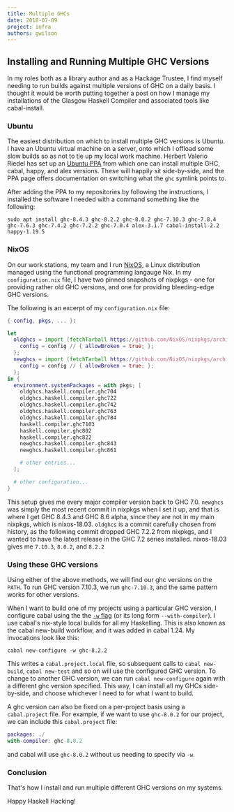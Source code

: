 ```yaml
---
title: Multiple GHCs
date: 2018-07-09
project: infra
authors: gwilson
---
```


## Installing and Running Multiple GHC Versions

In my roles both as a
library author and as a Hackage Trustee, I find myself needing to run builds
against multiple versions of GHC on a daily basis. I thought it would be worth
putting together a post on how I manage my installations of the Glasgow
Haskell Compiler and associated tools like cabal-install.

### Ubuntu

The easiest distribution on which to install multiple GHC versions is Ubuntu.
I have an Ubuntu virtual machine on a server, onto which I offload some slow
builds so as not to tie up my local work machine. Herbert Valerio Riedel has
set up an [Ubuntu PPA](https://launchpad.net/~hvr/+archive/ubuntu/ghc)
from which one can install multiple GHC, cabal, happy, and alex versions.
These will happily sit side-by-side, and the PPA page offers documentation
on switching what the `ghc` symlink points to.

After adding the PPA to my repositories by following the instructions, I
installed the software I needed with a command something like the following:

```
sudo apt install ghc-8.4.3 ghc-8.2.2 ghc-8.0.2 ghc-7.10.3 ghc-7.8.4 ghc-7.6.3 ghc-7.4.2 ghc-7.2.2 ghc-7.0.4 alex-3.1.7 cabal-install-2.2 happy-1.19.5
```

### NixOS

On our work stations, my team and I run [NixOS](https://nixos.org/), a Linux
distribution managed using the functional programming langauge Nix.
In my `configuration.nix` file, I have two pinned snapshots of nixpkgs -
one for providing rather old GHC versions, and one for providing bleeding-edge
GHC versions.

The following is an excerpt of my `configuration.nix` file:
```nix
{ config, pkgs, ... }:

let
  oldghcs = import (fetchTarball https://github.com/NixOS/nixpkgs/archive/83b35508c6491103cd16a796758e07417a28698b.tar.gz) {
    config = config // { allowBroken = true; };
  };
  newghcs = import (fetchTarball https://github.com/NixOS/nixpkgs/archive/f682ff93a2778f101d93b68c97278f902523758a.tar.gz) {
    config = config // { allowBroken = true; };
  };
in {
  environment.systemPackages = with pkgs; [
    oldghcs.haskell.compiler.ghc704
    oldghcs.haskell.compiler.ghc722
    oldghcs.haskell.compiler.ghc742
    oldghcs.haskell.compiler.ghc763
    oldghcs.haskell.compiler.ghc784
    haskell.compiler.ghc7103
    haskell.compiler.ghc802
    haskell.compiler.ghc822
    newghcs.haskell.compiler.ghc843
    newghcs.haskell.compiler.ghc861

    # other entries...
  ];

  # other configuration...
}
```

This setup gives me every major compiler version back to GHC 7.0.
`newghcs` was simply the most recent commit in nixpkgs when I set it up, and
that is where I get GHC 8.4.3 and GHC 8.6 alpha, since they are not in my main
nixpkgs, which is nixos-18.03.
`oldghcs` is a commit carefully chosen from history, as the following commit
dropped GHC 7.2.2 from nixpkgs, and I wanted to have the latest release in the
GHC 7.2 series installed.
nixos-18.03 gives me `7.10.3`, `8.0.2`, and `8.2.2`

### Using these GHC versions

Using either of the above methods, we will find our ghc versions on the `PATH`.
To run GHC version 7.10.3, we run `ghc-7.10.3`, and the same pattern works for
other versions.

When I want to build one of my projects using a particular GHC version, I
configure cabal using the the
[`-w` flag](https://cabal.readthedocs.io/en/latest/installing-packages.html?highlight=--with-compiler#cmdoption-setup-configure-with-compiler)
(or its long form `--with-compiler`).
I use cabal's nix-style local builds for all my Haskelling. This is also known
as the cabal new-build workflow, and it was added in cabal 1.24.
My invocations look like this:

```
cabal new-configure -w ghc-8.2.2
```

This writes a `cabal.project.local` file, so subsequent calls to `cabal new-build`,
`cabal new-test` and so on will use the configured GHC version. To change to
another GHC version, we can run `cabal new-configure` again with a different
ghc version specified.
This way, I can install all my GHCs side-by-side, and choose whichever I need
to for what I want to build.

A ghc version can also be fixed on a per-project basis using a `cabal.project`
file. For example, if we want to use `ghc-8.0.2` for our project, we can include
this `cabal.project` file:

```nix
packages: ./
with-compiler: ghc-8.0.2
```

and cabal will use `ghc-8.0.2` without us needing to specify via `-w`.

### Conclusion

That's how I install and run multiple different GHC versions on my systems.

Happy Haskell Hacking!
